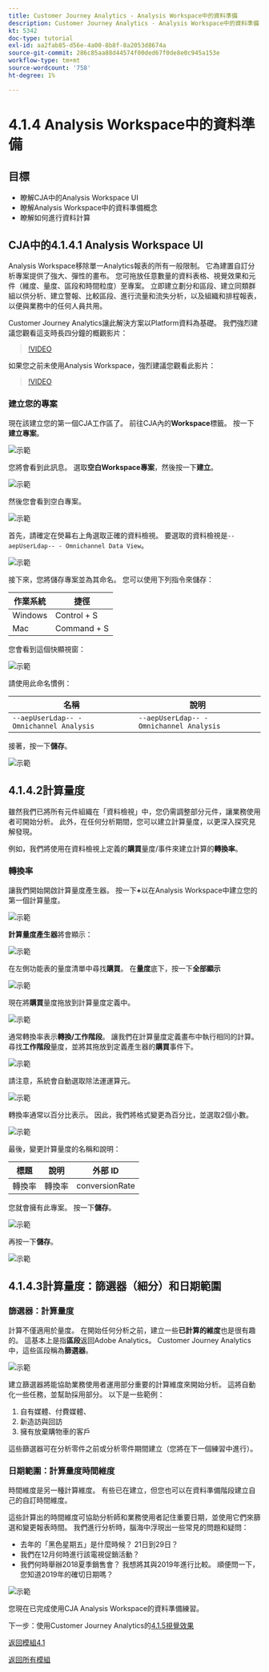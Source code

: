```yaml
---
title: Customer Journey Analytics - Analysis Workspace中的資料準備
description: Customer Journey Analytics - Analysis Workspace中的資料準備
kt: 5342
doc-type: tutorial
exl-id: aa2fab85-d56e-4a00-8b8f-8a2053d8674a
source-git-commit: 286c85aa88d44574f00ded67f0de8e0c945a153e
workflow-type: tm+mt
source-wordcount: '758'
ht-degree: 1%

---
```


# 4.1.4 Analysis Workspace中的資料準備

## 目標

- 瞭解CJA中的Analysis Workspace UI
- 瞭解Analysis Workspace中的資料準備概念
- 瞭解如何進行資料計算

## CJA中的4.1.4.1 Analysis Workspace UI

Analysis Workspace移除單一Analytics報表的所有一般限制。 它為建置自訂分析專案提供了強大、彈性的畫布。 您可拖放任意數量的資料表格、視覺效果和元件（維度、量度、區段和時間粒度）至專案。 立即建立劃分和區段、建立同類群組以供分析、建立警報、比較區段、進行流量和流失分析，以及組織和排程報表，以便與業務中的任何人員共用。

Customer Journey Analytics讓此解決方案以Platform資料為基礎。 我們強烈建議您觀看這支時長四分鐘的概觀影片：

>[!VIDEO](https://video.tv.adobe.com/v/35109?quality=12&learn=on&enablevpops)

如果您之前未使用Analysis Workspace，強烈建議您觀看此影片：

>[!VIDEO](https://video.tv.adobe.com/v/26266?quality=12&learn=on&enablevpops)

### 建立您的專案

現在該建立您的第一個CJA工作區了。 前往CJA內的&#x200B;**Workspace**&#x200B;標籤。
按一下&#x200B;**建立專案**。

![示範](./images/prmenu.png)

您將會看到此訊息。 選取&#x200B;**空白Workspace專案**，然後按一下&#x200B;**建立**。

![示範](./images/prmenu1.png)

然後您會看到空白專案。

![示範](./images/premptyprojects.png)

首先，請確定在熒幕右上角選取正確的資料檢視。 要選取的資料檢視是`--aepUserLdap-- - Omnichannel Data View`。

![示範](./images/prdv.png)

接下來，您將儲存專案並為其命名。 您可以使用下列指令來儲存：

| 作業系統 | 捷徑 |
| ----------------- |-------------| 
| Windows | Control + S |
| Mac | Command + S |

您會看到這個快顯視窗：

![示範](./images/prsave.png)

請使用此命名慣例：

| 名稱 | 說明 |
| ----------------- |-------------| 
| `--aepUserLdap-- - Omnichannel Analysis` | `--aepUserLdap-- - Omnichannel Analysis` |

接著，按一下&#x200B;**儲存**。

![示範](./images/prsave2.png)

## 4.1.4.2計算量度

雖然我們已將所有元件組織在「資料檢視」中，您仍需調整部分元件，讓業務使用者可開始分析。 此外，在任何分析期間，您可以建立計算量度，以更深入探究見解發現。

例如，我們將使用在資料檢視上定義的&#x200B;**購買**&#x200B;量度/事件來建立計算的&#x200B;**轉換率**。

### 轉換率

讓我們開始開啟計算量度產生器。 按一下&#x200B;**+**&#x200B;以在Analysis Workspace中建立您的第一個計算量度。

![示範](./images/pradd.png)

**計算量度產生器**&#x200B;將會顯示：

![示範](./images/prbuilder.png)

在左側功能表的量度清單中尋找&#x200B;**購買**。 在&#x200B;**量度**&#x200B;底下，按一下&#x200B;**全部顯示**

![示範](./images/calcbuildercr1.png)

現在將&#x200B;**購買**&#x200B;量度拖放到計算量度定義中。

![示範](./images/calcbuildercr2.png)

通常轉換率表示&#x200B;**轉換/工作階段**。 讓我們在計算量度定義畫布中執行相同的計算。 尋找&#x200B;**工作階段**&#x200B;量度，並將其拖放到定義產生器的&#x200B;**購買**&#x200B;事件下。

![示範](./images/calcbuildercr3.png)

請注意，系統會自動選取除法運運算元。

![示範](./images/calcbuildercr4.png)

轉換率通常以百分比表示。 因此，我們將格式變更為百分比，並選取2個小數。

![示範](./images/calcbuildercr5.png)

最後，變更計算量度的名稱和說明：

| 標題 | 說明 | 外部 ID |
| ----------------- |-------------| -------------| 
| 轉換率 | 轉換率 | conversionRate |

您就會擁有此專案。 按一下&#x200B;**儲存**。

![示範](./images/calcbuildercr6.png)

再按一下&#x200B;**儲存**。

![示範](./images/calcbuildercr6a.png)

## 4.1.4.3計算量度：篩選器（細分）和日期範圍

### 篩選器：計算量度

計算不僅適用於量度。 在開始任何分析之前，建立一些&#x200B;**已計算的維度**&#x200B;也是很有趣的。 這基本上是指&#x200B;**區段**&#x200B;返回Adobe Analytics。 Customer Journey Analytics中，這些區段稱為&#x200B;**篩選器**。

![示範](./images/prfilters.png)

建立篩選器將能協助業務使用者運用部分重要的計算維度來開始分析。 這將自動化一些任務，並幫助採用部分。 以下是一些範例：

1. 自有媒體、付費媒體、
2. 新造訪與回訪
3. 擁有放棄購物車的客戶

這些篩選器可在分析零件之前或分析零件期間建立（您將在下一個練習中進行）。

### 日期範圍：計算量度時間維度

時間維度是另一種計算維度。 有些已在建立，但您也可以在資料準備階段建立自己的自訂時間維度。

這些計算出的時間維度可協助分析師和業務使用者記住重要日期，並使用它們來篩選和變更報表時間。 我們進行分析時，腦海中浮現出一些常見的問題和疑問：

- 去年的「黑色星期五」是什麼時候？ 21日到29日？
- 我們在12月何時進行該電視促銷活動？
- 我們何時舉辦2018夏季銷售會？ 我想將其與2019年進行比較。 順便問一下，您知道2019年的確切日期嗎？

![示範](./images/timedimensions.png)

您現在已完成使用CJA Analysis Workspace的資料準備練習。

下一步：使用Customer Journey Analytics的[4.1.5視覺效果](./ex5.md)

[返回模組4.1](./customer-journey-analytics-build-a-dashboard.md)

[返回所有模組](./../../../overview.md)

